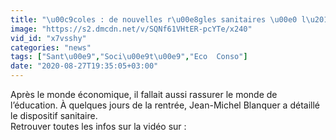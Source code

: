 ```yaml
---
title: "\u00c9coles : de nouvelles r\u00e8gles sanitaires \u00e0 l\u2019approche de la rentr\u00e9e"
image: "https://s2.dmcdn.net/v/SQNf61VHtER-pcYTe/x240"
vid_id: "x7vsshy"
categories: "news"
tags: ["Sant\u00e9","Soci\u00e9t\u00e9","Eco  Conso"]
date: "2020-08-27T19:35:05+03:00"
---
```

Après le monde économique, il fallait aussi rassurer le monde de l’éducation. À quelques jours de la rentrée, Jean-Michel Blanquer a détaillé le dispositif sanitaire.   <br>Retrouver toutes les infos sur la vidéo sur : 
